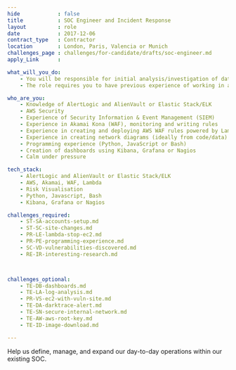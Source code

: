```yaml
---
hide            : false
title           : SOC Engineer and Incident Response
layout          : role
date            : 2017-12-06
contract_type   : Contractor
location        : London, Paris, Valencia or Munich
challenges_page : challenges/for-candidate/drafts/soc-engineer.md
apply_Link      :

what_will_you_do:
    - You will be responsible for initial analysis/investigation of data and the escalation and management of incidents on a day-to-day basis.
    - The role requires you to have previous experience of working in a SOC, along with hands-on experience in helping to define and build monitoring and detection capabilities.

who_are_you:
    - Knowledge of AlertLogic and AlienVault or Elastic Stack/ELK
    - AWS Security
    - Experience of Security Information & Event Management (SIEM)
    - Experience in Akamai Kona (WAF), monitoring and writing rules
    - Experience in creating and deploying AWS WAF rules powered by Lambda(s)
    - Experience in creating network diagrams (ideally from code/data)
    - Programming experience (Python, JavaScript or Bash)
    - Creation of dashboards using Kibana, Grafana or Nagios
    - Calm under pressure

tech_stack:
    - AlertLogic and AlienVault or Elastic Stack/ELK
    - AWS, Akamai, WAF, Lambda
    - Risk Visualisation
    - Python, Javascript, Bash
    - Kibana, Grafana or Nagios

challenges_required:
    - ST-SA-accounts-setup.md
    - ST-SC-site-changes.md
    - PR-LE-lambda-stop-ec2.md
    - PR-PE-programming-experience.md
    - SC-VD-vulnerabilities-discovered.md
    - RE-IR-interesting-research.md



challenges_optional:
    - TE-DB-dashboards.md
    - TE-LA-log-analysis.md
    - PR-VS-ec2-with-vuln-site.md
    - TE-DA-darktrace-alert.md
    - TE-SN-secure-internal-network.md
    - TE-AW-aws-root-key.md
    - TE-ID-image-download.md

---
```


Help us define, manage, and expand our day-to-day operations within our existing SOC.


